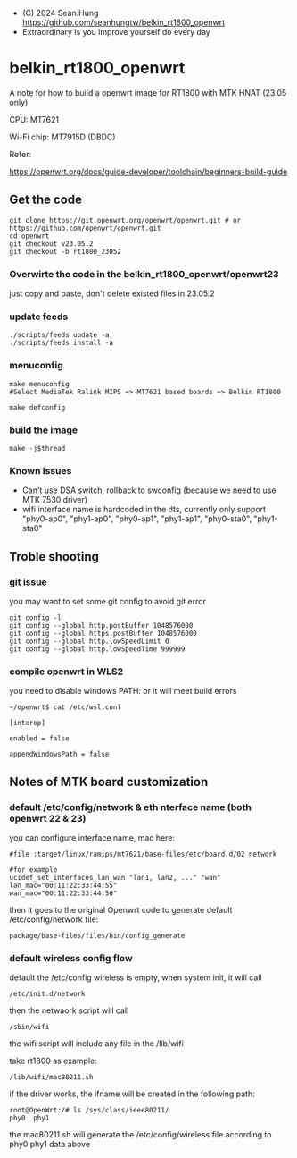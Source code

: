- (C) 2024 Sean.Hung <https://github.com/seanhungtw/belkin_rt1800_openwrt>
- Extraordinary is you improve yourself do every day

# belkin_rt1800_openwrt
A note for how to build a openwrt image for RT1800 with MTK HNAT (23.05 only)

CPU: MT7621

Wi-Fi chip: MT7915D (DBDC)

Refer:

https://openwrt.org/docs/guide-developer/toolchain/beginners-build-guide

## Get the code
```
git clone https://git.openwrt.org/openwrt/openwrt.git # or https://github.com/openwrt/openwrt.git
cd openwrt
git checkout v23.05.2
git checkout -b rt1800_23052
```
### Overwirte the code in the belkin_rt1800_openwrt/openwrt23
just copy and paste, don't delete existed files in 23.05.2

### update feeds
```
./scripts/feeds update -a
./scripts/feeds install -a
```
### menuconfig
```
make menuconfig
#Select MediaTek Ralink MIPS => MT7621 based boards => Belkin RT1800

make defconfig
```
### build the image
```
make -j$thread
```
### Known issues

- Can't use DSA switch, rollback to swconfig (because we need to use MTK 7530 driver)
- wifi interface name is hardcoded in the dts, currently only support "phy0-ap0", "phy1-ap0", "phy0-ap1", "phy1-ap1", "phy0-sta0", "phy1-sta0"

## Troble shooting

### git issue

you may want to set some git config to avoid git error

```
git config -l
git config --global http.postBuffer 1048576000
git config --global https.postBuffer 1048576000
git config --global http.lowSpeedLimit 0
git config --global http.lowSpeedTime 999999
```

### compile openwrt in WLS2

you need to disable windows PATH: or it will meet build errors
```
~/openwrt$ cat /etc/wsl.conf

[interop]

enabled = false

appendWindowsPath = false
```

## Notes of MTK board customization

### default /etc/config/network & eth nterface name (both openwrt 22 & 23)

you can configure interface name, mac here:
```
#file :target/linux/ramips/mt7621/base-files/etc/board.d/02_network

#for example
ucidef_set_interfaces_lan_wan "lan1, lan2, ..." "wan"
lan_mac="00:11:22:33:44:55"
wan_mac="00:11:22:33:44:56"
```
then it goes to the original Openwrt code to generate default /etc/config/network file:
```
package/base-files/files/bin/config_generate
```
### default wireless config flow
default the /etc/config wireless is empty, when system init, it will call 
```
/etc/init.d/network
```
then the netwaork script will call
```
/sbin/wifi
```
the wifi script will include any file in the /lib/wifi

take rt1800 as example:
```
/lib/wifi/mac80211.sh
```
if the driver works, the ifname will be created in the following path:
```
root@OpenWrt:/# ls /sys/class/ieee80211/
phy0  phy1
```
the mac80211.sh will generate the /etc/config/wireless file according to phy0  phy1 data above
